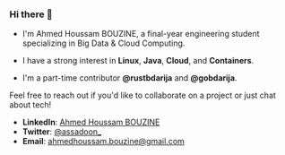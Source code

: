 ### Hi there 👋

* I'm Ahmed Houssam BOUZINE, a final-year engineering student specializing in Big Data & Cloud Computing.

* I have a strong interest in **Linux**, **Java**, **Cloud**, and **Containers**.

* I'm a part-time contributor **@rustbdarija** and **@gobdarija**.

Feel free to reach out if you'd like to collaborate on a project or just chat about tech!

- **LinkedIn**: [Ahmed Houssam BOUZINE](https://www.linkedin.com/in/ahmed-houssam-bouzine/)
- **Twitter**: [@assadoon_](https://x.com/assadoon_)
- **Email**: [ahmedhoussam.bouzine@gmail.com](mailto:ahmedhoussam.bouzine@gmail.com)
